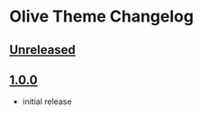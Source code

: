 # Olive Theme Changelog

## [Unreleased]

## [1.0.0]

- initial release

[Unreleased]: https://github.com/JoshMcRose/intellij-olive-theme/compare/v1.0.0...HEAD
[1.0.0]: https://github.com/JoshMcRose/intellij-olive-theme/commits/v1.0.0